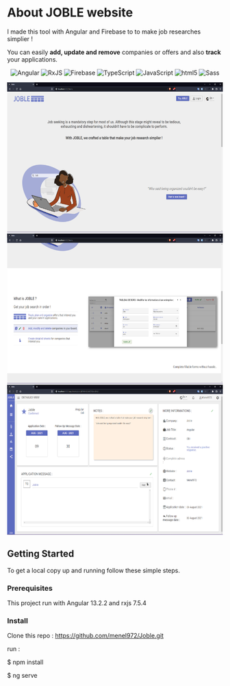 # About JOBLE website

I made this tool with Angular and Firebase to to make job researches simplier !

You can easily <strong>add, update and remove</strong> companies or offers and also <strong>track</strong> your applications.

<p align="center">
  <img alt="Angular" src="https://img.shields.io/badge/Angular-DD0031?style=flat-square&logo=angular&logoColor=white" />
  <img alt="RxJS" src="https://img.shields.io/badge/-RxJs-B7178C?style=flat-square&logo=reactivex&logoColor=white" />
  <img alt="Firebase" src="https://img.shields.io/badge/Firebase-D19222?style=flat-square&logo=firebase&logoColor=white" />
  <img alt="TypeScript" src="https://img.shields.io/badge/-TypeScript-007ACC?style=flat-square&logo=typescript&logoColor=white" />
  <img alt="JavaScript" src="https://img.shields.io/badge/JavaScript-007ACC?style=flat-square&logo=javascript&logoColor=white" />
  <img alt="html5" src="https://img.shields.io/badge/-HTML5-E34F26?style=flat-square&logo=html5&logoColor=white" />
  <img alt="Sass" src="https://img.shields.io/badge/Sass-CC6699?style=flat-square&logo=sass&logoColor=white" />
</p>

<p align="center">
  <img src="screenshots/Screenshot_1.png" height="350" title="landing page">
  <img src="screenshots/Screenshot_2.png" height="350" title="presentation">
  <img src="screenshots/Screenshot_3.png" height="350" title="detailed view">
</p>



## Getting Started

To get a local copy up and running follow these simple steps.

### Prerequisites

This project run with Angular 13.2.2 and rxjs 7.5.4

### Install
Clone this repo : https://github.com/menel972/Joble.git

run :

$ npm install

$ ng serve
